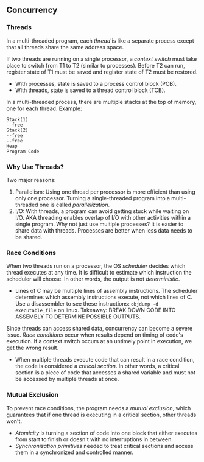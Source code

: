 ## Concurrency

### Threads

In a multi-threaded program, each *thread* is like a separate process except
that all threads share the same address space.  

If two threads are running on a single processor, a *context switch* must take
place to switch from T1 to T2 (similar to processes). Before T2 can run, register
state of T1 must be saved and register state of T2 must be restored.  
- With processes, state is saved to a process control block (PCB).  
- With threads, state is saved to a thread control block (TCB).

In a multi-threaded process, there are multiple stacks at the top of memory, one
for each thread. Example:   
```
Stack(1)
--free
Stack(2)
--free
--free
Heap
Program Code
```

### Why Use Threads?

Two major reasons:  
1. Parallelism: Using one thread per processor is more efficient than using only
one processor. Turning a single-threaded program into a multi-threaded one is
called *parallelization*.  
2. I/O: With threads, a program can avoid getting stuck while waiting on I/O.
AKA threading enables overlap of I/O with other activities within a single
program. Why not just use multiple processes? It is easier to share data with
threads. Processes are better when less data needs to be shared.

### Race Conditions 

When two threads run on a processor, the OS *scheduler* decides which thread
executes at any time. It is difficult to estimate which instruction the
scheduler will choose. In other words, the output is not *deterministic*.   
- Lines of C may be multiple lines of assembly instructions. The scheduler
determines which assembly instructions execute, not which lines of C. Use a
disassembler to see these instructions: `objdump -d executable_file` on linux.
Takeaway: BREAK DOWN CODE INTO ASSEMBLY TO DETERMINE POSSIBLE OUTPUTS.   

Since threads can access shared data, concurrency can become a severe issue.
*Race conditions* occur when results depend on timing of code's execution. If a
context switch occurs at an untimely point in execution, we get the wrong
result.   
- When multiple threads execute code that can result in a race condition, the
  code is considered a *critical section*. In other words, a critical section is
  a piece of code that accesses a shared variable and must not be accessed by
  multiple threads at once.

### Mutual Exclusion

To prevent race conditions, the program needs a *mutual exclusion*, which
guarantees that if one thread is executing in a critical section, other
threads won't.  
- *Atomicity* is turning a section of code into one block that either executes
  from start to finish or doesn't with no interruptions in between.  
- *Synchronization primitives* needed to treat critical sections and access them
  in a synchronized and controlled manner.  


